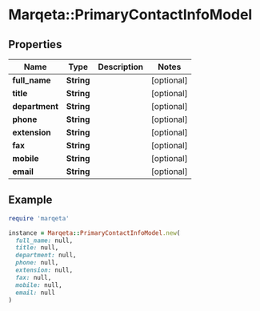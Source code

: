 # Marqeta::PrimaryContactInfoModel

## Properties

| Name | Type | Description | Notes |
| ---- | ---- | ----------- | ----- |
| **full_name** | **String** |  | [optional] |
| **title** | **String** |  | [optional] |
| **department** | **String** |  | [optional] |
| **phone** | **String** |  | [optional] |
| **extension** | **String** |  | [optional] |
| **fax** | **String** |  | [optional] |
| **mobile** | **String** |  | [optional] |
| **email** | **String** |  | [optional] |

## Example

```ruby
require 'marqeta'

instance = Marqeta::PrimaryContactInfoModel.new(
  full_name: null,
  title: null,
  department: null,
  phone: null,
  extension: null,
  fax: null,
  mobile: null,
  email: null
)
```

